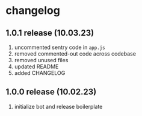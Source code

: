 # changelog

## 1.0.1 release (10.03.23)
1. uncommented sentry code in `app.js`
2. removed commented-out code across codebase
3. removed unused files
4. updated README
5. added CHANGELOG

## 1.0.0 release (10.02.23)
1. initialize bot and release boilerplate